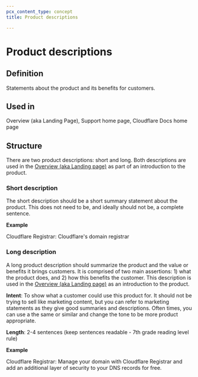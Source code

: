 ```yaml
---
pcx_content_type: concept
title: Product descriptions

---
```


# Product descriptions

## Definition

Statements about the product and its benefits for customers.

## Used in

Overview (aka Landing Page), Support home page, Cloudflare Docs home page

## Structure

There are two product descriptions: short and long. Both descriptions are used in the [Overview (aka Landing page)](/style-guide/content-strategy/documentation-content-strategy/content-types/overview/) as part of an introduction to the product.

### Short description

The short description should be a short summary statement about the product. This does not need to be, and ideally should not be, a complete sentence.

**Example**

Cloudflare Registrar: Cloudflare's domain registrar

### Long description

A long product description should summarize the product and the value or benefits it brings customers. It is comprised of two main assertions: 1) what the product does, and 2) how this benefits the customer. This description is used in the [Overview (aka Landing page)](/style-guide/content-strategy/documentation-content-strategy/content-types/overview/) as an introduction to the product.

**Intent**: To show what a customer could use this product for. It should not be trying to sell like marketing content, but you can refer to marketing statements as they give good summaries and descriptions. Often times, you can use a the same or similar and change the tone to be more product appropriate.

**Length**: 2-4 sentences (keep sentences readable - 7th grade reading level rule)

**Example**

Cloudflare Registrar: Manage your domain with Cloudflare Registrar and add an additional layer of security to your DNS records for free.

